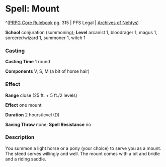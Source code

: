 # Spell: Mount

^([PRPG Core Rulebook][ss-mount] pg. 315 | PFS Legal | [Archives of Nehtys][sn-mount])

**School** conjuration (summoning); **Level** arcanist 1, bloodrager 1, magus 1, sorcerer/wizard 1, summoner 1, witch 1

### Casting

**Casting Time** 1 round  

**Components** V, S, M (a bit of horse hair)

### Effect

**Range** close (25 ft. + 5 ft./2 levels)  

**Effect** one mount  

**Duration** 2 hours/level (D)  

**Saving Throw** none; **Spell Resistance** no

### Description

You summon a light horse or a pony (your choice) to serve you as a mount. The steed serves willingly and well. The mount comes with a bit and bridle and a riding saddle.

[ss-mount]: http://paizo.com/pathfinderRPG/v57
[sn-mount]: http://www.archivesofnethys.com/SpellDisplay.aspx?ItemName=Mount